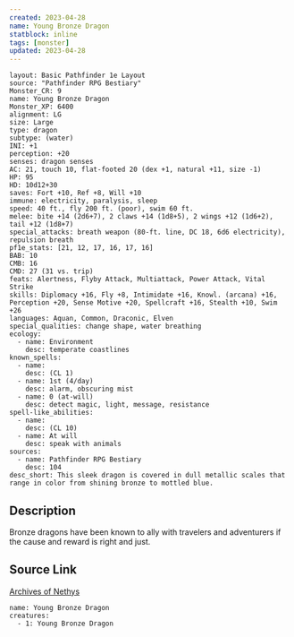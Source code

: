 ```yaml
---
created: 2023-04-28
name: Young Bronze Dragon
statblock: inline
tags: [monster]
updated: 2023-04-28
---
```

```statblock
layout: Basic Pathfinder 1e Layout
source: "Pathfinder RPG Bestiary"
Monster_CR: 9
name: Young Bronze Dragon
Monster_XP: 6400
alignment: LG
size: Large
type: dragon
subtype: (water)
INI: +1
perception: +20
senses: dragon senses
AC: 21, touch 10, flat-footed 20 (dex +1, natural +11, size -1)
HP: 95
HD: 10d12+30
saves: Fort +10, Ref +8, Will +10
immune: electricity, paralysis, sleep
speed: 40 ft., fly 200 ft. (poor), swim 60 ft.
melee: bite +14 (2d6+7), 2 claws +14 (1d8+5), 2 wings +12 (1d6+2), tail +12 (1d8+7)
special_attacks: breath weapon (80-ft. line, DC 18, 6d6 electricity), repulsion breath
pf1e_stats: [21, 12, 17, 16, 17, 16]
BAB: 10
CMB: 16
CMD: 27 (31 vs. trip)
feats: Alertness, Flyby Attack, Multiattack, Power Attack, Vital Strike
skills: Diplomacy +16, Fly +8, Intimidate +16, Knowl. (arcana) +16, Perception +20, Sense Motive +20, Spellcraft +16, Stealth +10, Swim +26
languages: Aquan, Common, Draconic, Elven
special_qualities: change shape, water breathing
ecology:
  - name: Environment
    desc: temperate coastlines
known_spells:
  - name:
    desc: (CL 1)
  - name: 1st (4/day)
    desc: alarm, obscuring mist
  - name: 0 (at-will)
    desc: detect magic, light, message, resistance
spell-like_abilities:
  - name:
    desc: (CL 10)
  - name: At will
    desc: speak with animals
sources:
  - name: Pathfinder RPG Bestiary
    desc: 104
desc_short: This sleek dragon is covered in dull metallic scales that range in color from shining bronze to mottled blue.
```
## Description
Bronze dragons have been known to ally with travelers and adventurers if the cause and reward is right and just. 
## Source Link
[Archives of Nethys](https://aonprd.com/MonsterDisplay.aspx?ItemName=Young%20Bronze%20Dragon)
```encounter-table
name: Young Bronze Dragon
creatures:
  - 1: Young Bronze Dragon
```
